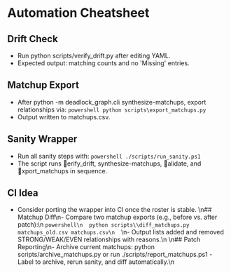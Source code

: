 # Automation Cheatsheet

## Drift Check
- Run python scripts/verify_drift.py after editing YAML.
- Expected output: matching counts and no 'Missing' entries.

## Matchup Export
- After python -m deadlock_graph.cli synthesize-matchups, export relationships via:
  `powershell
  python scripts\export_matchups.py
  `
- Output written to matchups.csv.

## Sanity Wrapper
- Run all sanity steps with:
  `powershell
  ./scripts/run_sanity.ps1
  `
- The script runs erify_drift, synthesize-matchups, alidate, and xport_matchups in sequence.

## CI Idea
- Consider porting the wrapper into CI once the roster is stable.
\n## Matchup Diff\n- Compare two matchup exports (e.g., before vs. after patch):\n  `powershell\n  python scripts\\diff_matchups.py matchups_old.csv matchups.csv\n  `\n- Output lists added and removed STRONG/WEAK/EVEN relationships with reasons.\n
\n## Patch Reporting\n- Archive current matchups: python scripts/archive_matchups.py <label> or run ./scripts/report_matchups.ps1 -Label <label> to archive, rerun sanity, and diff automatically.\n
